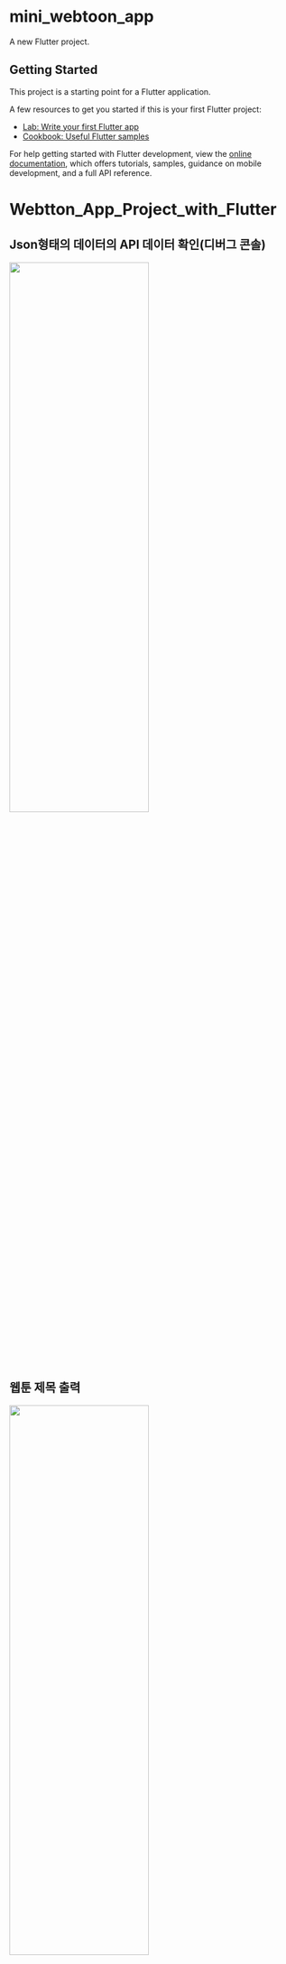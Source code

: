 # mini_webtoon_app

A new Flutter project.

## Getting Started

This project is a starting point for a Flutter application.

A few resources to get you started if this is your first Flutter project:

- [Lab: Write your first Flutter app](https://docs.flutter.dev/get-started/codelab)
- [Cookbook: Useful Flutter samples](https://docs.flutter.dev/cookbook)

For help getting started with Flutter development, view the
[online documentation](https://docs.flutter.dev/), which offers tutorials,
samples, guidance on mobile development, and a full API reference.
# Webtton_App_Project_with_Flutter

## Json형태의 데이터의 API 데이터 확인(디버그 콘솔)
<img src="https://github.com/Chochanguk/Webtton_App_Project_with_Flutter/assets/119058637/3c015228-ad3a-4f39-8f4c-68d653574693" width=70% height=50%/>

## 웹툰 제목 출력
<img src="https://github.com/Chochanguk/Webtton_App_Project_with_Flutter/assets/119058637/bf746ad0-9968-49bf-b9fa-230c974462e8" width=70% height=50%/>


## 웹툰 card생성
<img src="https://github.com/Chochanguk/Webtton_App_Project_with_Flutter/assets/119058637/8eb59d6b-929c-434e-ae2f-33fab69bf778" width=30% height=30%/>

## 화면 전환 및 애니메이션 추가(화면 전환: PageRouteBuilder(transitionsBuilder:~~,pageBuilder: (context, anmation, secondaryAnimation) => ~~),Hero위젯(container를 떠다니게 하는 위젯))
<img src="https://github.com/Chochanguk/Webtton_App_Project_with_Flutter/assets/119058637/84a5cefb-2264-4b49-81b1-72eea33c1a2d" width=30% height=30%/>


# API서비스 및 로컬저장소에 저장
ApiService Class(웹툰정보 및 웹툰 불러오기),initPrefs(좋아요 기능),Navigator
=> ApiService클래스: 1.Url String 선언/ 2. Future 로 비동기 형태로 반환 repsone는 await/ 3. url은 Uri.Parse를 해서 선언/ 4. 코드가 성공이 (200)아니면 에러 처리/ 5. 각 인스턴스에 대해 변수로 받아서 return
## 최종 화면
<img src="https://github.com/Chochanguk/Webtton_App_Project_with_Flutter/assets/119058637/ee2e2b6e-0641-4127-816f-22fc6b3282a3" width=70% height=50%/>

<img src="(https://github.com/Chochanguk/Webtton_App_Project_with_Flutter/assets/119058637/47741676-1f36-49d5-aade-2e6697de51f1" width=70% height=50%/>

